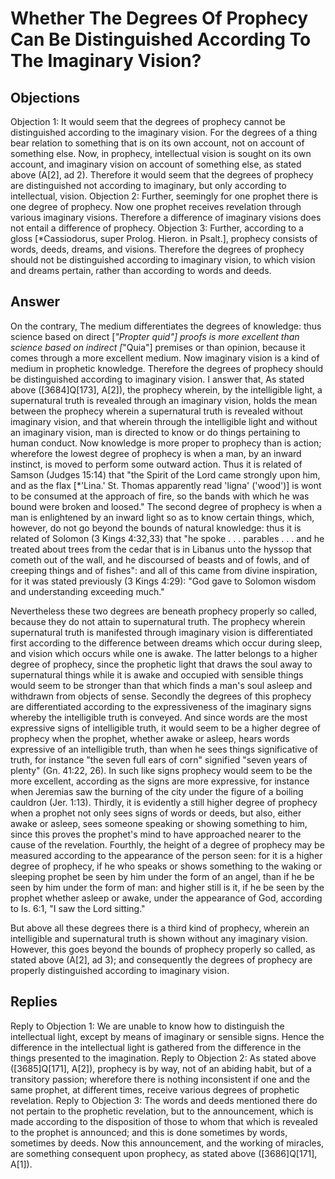 # Whether The Degrees Of Prophecy Can Be Distinguished According To The Imaginary Vision?
## Objections
Objection 1: It would seem that the degrees of prophecy cannot be distinguished according to the imaginary vision. For the degrees of a thing bear relation to something that is on its own account, not on account of something else. Now, in prophecy, intellectual vision is sought on its own account, and imaginary vision on account of something else, as stated above (A[2], ad 2). Therefore it would seem that the degrees of prophecy are distinguished not according to imaginary, but only according to intellectual, vision.
Objection 2: Further, seemingly for one prophet there is one degree of prophecy. Now one prophet receives revelation through various imaginary visions. Therefore a difference of imaginary visions does not entail a difference of prophecy.
Objection 3: Further, according to a gloss [*Cassiodorus, super Prolog. Hieron. in Psalt.], prophecy consists of words, deeds, dreams, and visions. Therefore the degrees of prophecy should not be distinguished according to imaginary vision, to which vision and dreams pertain, rather than according to words and deeds.
## Answer
On the contrary, The medium differentiates the degrees of knowledge: thus science based on direct [*"Propter quid"] proofs is more excellent than science based on indirect [*"Quia"] premises or than opinion, because it comes through a more excellent medium. Now imaginary vision is a kind of medium in prophetic knowledge. Therefore the degrees of prophecy should be distinguished according to imaginary vision.
I answer that, As stated above ([3684]Q[173], A[2]), the prophecy wherein, by the intelligible light, a supernatural truth is revealed through an imaginary vision, holds the mean between the prophecy wherein a supernatural truth is revealed without imaginary vision, and that wherein through the intelligible light and without an imaginary vision, man is directed to know or do things pertaining to human conduct. Now knowledge is more proper to prophecy than is action; wherefore the lowest degree of prophecy is when a man, by an inward instinct, is moved to perform some outward action. Thus it is related of Samson (Judges 15:14) that "the Spirit of the Lord came strongly upon him, and as the flax [*'Lina.' St. Thomas apparently read 'ligna' ('wood')] is wont to be consumed at the approach of fire, so the bands with which he was bound were broken and loosed." The second degree of prophecy is when a man is enlightened by an inward light so as to know certain things, which, however, do not go beyond the bounds of natural knowledge: thus it is related of Solomon (3 Kings 4:32,33) that "he spoke . . . parables . . . and he treated about trees from the cedar that is in Libanus unto the hyssop that cometh out of the wall, and he discoursed of beasts and of fowls, and of creeping things and of fishes": and all of this came from divine inspiration, for it was stated previously (3 Kings 4:29): "God gave to Solomon wisdom and understanding exceeding much."

Nevertheless these two degrees are beneath prophecy properly so called, because they do not attain to supernatural truth. The prophecy wherein supernatural truth is manifested through imaginary vision is differentiated first according to the difference between dreams which occur during sleep, and vision which occurs while one is awake. The latter belongs to a higher degree of prophecy, since the prophetic light that draws the soul away to supernatural things while it is awake and occupied with sensible things would seem to be stronger than that which finds a man's soul asleep and withdrawn from objects of sense. Secondly the degrees of this prophecy are differentiated according to the expressiveness of the imaginary signs whereby the intelligible truth is conveyed. And since words are the most expressive signs of intelligible truth, it would seem to be a higher degree of prophecy when the prophet, whether awake or asleep, hears words expressive of an intelligible truth, than when he sees things significative of truth, for instance "the seven full ears of corn" signified "seven years of plenty" (Gn. 41:22, 26). In such like signs prophecy would seem to be the more excellent, according as the signs are more expressive, for instance when Jeremias saw the burning of the city under the figure of a boiling cauldron (Jer. 1:13). Thirdly, it is evidently a still higher degree of prophecy when a prophet not only sees signs of words or deeds, but also, either awake or asleep, sees someone speaking or showing something to him, since this proves the prophet's mind to have approached nearer to the cause of the revelation. Fourthly, the height of a degree of prophecy may be measured according to the appearance of the person seen: for it is a higher degree of prophecy, if he who speaks or shows something to the waking or sleeping prophet be seen by him under the form of an angel, than if he be seen by him under the form of man: and higher still is it, if he be seen by the prophet whether asleep or awake, under the appearance of God, according to Is. 6:1, "I saw the Lord sitting."

But above all these degrees there is a third kind of prophecy, wherein an intelligible and supernatural truth is shown without any imaginary vision. However, this goes beyond the bounds of prophecy properly so called, as stated above (A[2], ad 3); and consequently the degrees of prophecy are properly distinguished according to imaginary vision.
## Replies
Reply to Objection 1: We are unable to know how to distinguish the intellectual light, except by means of imaginary or sensible signs. Hence the difference in the intellectual light is gathered from the difference in the things presented to the imagination.
Reply to Objection 2: As stated above ([3685]Q[171], A[2]), prophecy is by way, not of an abiding habit, but of a transitory passion; wherefore there is nothing inconsistent if one and the same prophet, at different times, receive various degrees of prophetic revelation.
Reply to Objection 3: The words and deeds mentioned there do not pertain to the prophetic revelation, but to the announcement, which is made according to the disposition of those to whom that which is revealed to the prophet is announced; and this is done sometimes by words, sometimes by deeds. Now this announcement, and the working of miracles, are something consequent upon prophecy, as stated above ([3686]Q[171], A[1]).